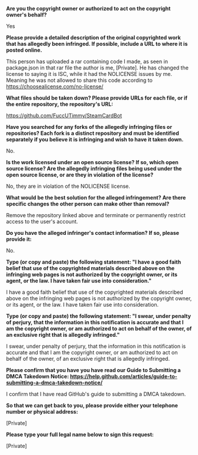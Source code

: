 **Are you the copyright owner or authorized to act on the copyright owner's behalf?**

Yes

**Please provide a detailed description of the original copyrighted work that has allegedly been infringed. If possible, include a URL to where it is posted online.**

This person has uploaded a rar containing code I made, as seen in package.json in that rar file the author is me, [Private]. He has changed the license to saying it is ISC, while it had the NOLICENSE issues by me. Meaning he was not allowed to share this code according to https://choosealicense.com/no-license/

**What files should be taken down? Please provide URLs for each file, or if the entire repository, the repository's URL:**

https://github.com/FuccUTimmy/SteamCardBot

**Have you searched for any forks of the allegedly infringing files or repositories? Each fork is a distinct repository and must be identified separately if you believe it is infringing and wish to have it taken down.**

No.

**Is the work licensed under an open source license? If so, which open source license? Are the allegedly infringing files being used under the open source license, or are they in violation of the license?**

No, they are in violation of the NOLICENSE license.

**What would be the best solution for the alleged infringement? Are there specific changes the other person can make other than removal?**

Remove the repository linked above and terminate or permanently restrict access to the user's account.

**Do you have the alleged infringer's contact information? If so, please provide it:**

No.

**Type (or copy and paste) the following statement: "I have a good faith belief that use of the copyrighted materials described above on the infringing web pages is not authorized by the copyright owner, or its agent, or the law. I have taken fair use into consideration."**

I have a good faith belief that use of the copyrighted materials described above on the infringing web pages is not authorized by the copyright owner, or its agent, or the law. I have taken fair use into consideration.

**Type (or copy and paste) the following statement: "I swear, under penalty of perjury, that the information in this notification is accurate and that I am the copyright owner, or am authorized to act on behalf of the owner, of an exclusive right that is allegedly infringed."**

I swear, under penalty of perjury, that the information in this notification is accurate and that I am the copyright owner, or am authorized to act on behalf of the owner, of an exclusive right that is allegedly infringed.

**Please confirm that you have you have read our Guide to Submitting a DMCA Takedown Notice: https://help.github.com/articles/guide-to-submitting-a-dmca-takedown-notice/**

I confirm that I have read GitHub's guide to submitting a DMCA takedown.

**So that we can get back to you, please provide either your telephone number or physical address:**

[Private]

**Please type your full legal name below to sign this request:**

[Private] 
